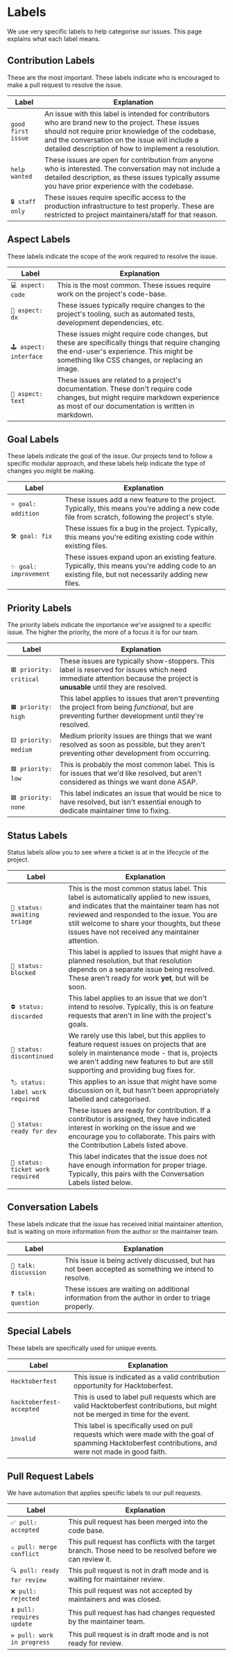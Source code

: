 # Labels

We use very specific labels to help categorise our issues. This page explains what each label means.

## Contribution Labels

These are the most important. These labels indicate who is encouraged to make a pull request to resolve the issue.

| Label              | Explanation                                                                                                                                                                                                                                                      |
| ------------------ | ---------------------------------------------------------------------------------------------------------------------------------------------------------------------------------------------------------------------------------------------------------------- |
| `good first issue` | An issue with this label is intended for contributors who are brand new to the project. These issues should not require prior knowledge of the codebase, and the conversation on the issue will include a detailed description of how to implement a resolution. |
| `help wanted`      | These issues are open for contribution from anyone who is interested. The conversation may not include a detailed description, as these issues typically assume you have prior experience with the codebase.                                                     |
| `🔒 staff only`    | These issues require specific access to the production infrastructure to test properly. These are restricted to project maintainers/staff for that reason.                                                                                                       |

## Aspect Labels

These labels indicate the scope of the work required to resolve the issue.

| Label                 | Explanation                                                                                                                                                                                  |
| --------------------- | -------------------------------------------------------------------------------------------------------------------------------------------------------------------------------------------- |
| `💻 aspect: code`     | This is the most common. These issues require work on the project's code-base.                                                                                                               |
| `🤖 aspect: dx`       | These issues typically require changes to the project's tooling, such as automated tests, development dependencies, etc.                                                                     |
| `🕹 aspect: interface` | These issues might require code changes, but these are specifically things that require changing the end-user's experience. This might be something like CSS changes, or replacing an image. |
| `📄 aspect: text`     | These issues are related to a project's documentation. These don't require code changes, but might require markdown experience as most of our documentation is written in markdown.          |

## Goal Labels

These labels indicate the goal of the issue. Our projects tend to follow a specific modular approach, and these labels help indicate the type of changes you might be making.

| Label                  | Explanation                                                                                                                                       |
| ---------------------- | ------------------------------------------------------------------------------------------------------------------------------------------------- |
| `⭐ goal: addition`    | These issues add a new feature to the project. Typically, this means you're adding a new code file from scratch, following the project's style.   |
| `🛠 goal: fix`          | These issues fix a bug in the project. Typically, this means you're editing existing code within existing files.                                  |
| `✨ goal: improvement` | These issues expand upon an existing feature. Typically, this means you're adding code to an existing file, but not necessarily adding new files. |

## Priority Labels

The priority labels indicate the importance we've assigned to a specific issue. The higher the priority, the more of a focus it is for our team.

| Label                   | Explanation                                                                                                                                                             |
| ----------------------- | ----------------------------------------------------------------------------------------------------------------------------------------------------------------------- |
| `🟥 priority: critical` | These issues are typically show-stoppers. This label is reserved for issues which need immediate attention because the project is **unusable** until they are resolved. |
| `🟧 priority: high`     | This label applies to issues that aren't preventing the project from being _functional_, but are preventing further development until they're resolved.                 |
| `🟨 priority: medium`   | Medium priority issues are things that we want resolved as soon as possible, but they aren't preventing other development from occurring.                               |
| `🟩 priority: low`      | This is probably the most common label. This is for issues that we'd like resolved, but aren't considered as things we want done ASAP.                                  |
| `🟪 priority: none`     | This label indicates an issue that would be nice to have resolved, but isn't essential enough to dedicate maintainer time to fixing.                                    |

## Status Labels

Status labels allow you to see where a ticket is at in the lifecycle of the project.

| Label                             | Explanation                                                                                                                                                                                                                                                                             |
| --------------------------------- | --------------------------------------------------------------------------------------------------------------------------------------------------------------------------------------------------------------------------------------------------------------------------------------- |
| `🚦 status: awaiting triage`      | This is the most common status label. This label is automatically applied to new issues, and indicates that the maintainer team has not reviewed and responded to the issue. You are still welcome to share your thoughts, but these issues have not received any maintainer attention. |
| `🚧 status: blocked`              | This label is applied to issues that might have a planned resolution, but that resolution depends on a separate issue being resolved. These aren't ready for work **yet**, but will be soon.                                                                                            |
| `⛔️ status: discarded`           | This label applies to an issue that we don't intend to resolve. Typically, this is on feature requests that aren't in line with the project's goals.                                                                                                                                    |
| `🙅 status: discontinued`         | We rarely use this label, but this applies to feature request issues on projects that are solely in maintenance mode - that is, projects we aren't adding new features to but are still supporting and providing bug fixes for.                                                         |
| `🏷 status: label work required`   | This applies to an issue that might have some discussion on it, but hasn't been appropriately labelled and categorised.                                                                                                                                                                 |
| `🏁 status: ready for dev`        | These issues are ready for contribution. If a contributor is assigned, they have indicated interest in working on the issue and we encourage you to collaborate. This pairs with the Contribution Labels listed above.                                                                  |
| `🧹 status: ticket work required` | This label indicates that the issue does not have enough information for proper triage. Typically, this pairs with the Conversation Labels listed below.                                                                                                                                |

## Conversation Labels

These labels indicate that the issue has received initial maintainer attention, but is waiting on more information from the author or the maintainer team.

| Label                 | Explanation                                                                                          |
| --------------------- | ---------------------------------------------------------------------------------------------------- |
| `💬 talk: discussion` | This issue is being actively discussed, but has not been accepted as something we intend to resolve. |
| `❓ talk: question`   | These issues are waiting on additional information from the author in order to triage properly.      |

## Special Labels

These labels are specifically used for unique events.

| Label                    | Explanation                                                                                                                                              |
| ------------------------ | -------------------------------------------------------------------------------------------------------------------------------------------------------- |
| `Hacktoberfest`          | This issue is indicated as a valid contribution opportunity for Hacktoberfest.                                                                           |
| `hacktoberfest-accepted` | This is used to label pull requests which are valid Hacktoberfest contributions, but might not be merged in time for the event.                          |
| `invalid`                | This label is specifically used on pull requests which were made with the goal of spamming Hacktoberfest contributions, and were not made in good faith. |

## Pull Request Labels

We have automation that applies specific labels to our pull requests.

| Label                       | Explanation                                                                                                |
| --------------------------- | ---------------------------------------------------------------------------------------------------------- |
| `✅ pull: accepted`         | This pull request has been merged into the code base.                                                      |
| `⚠️ pull: merge conflict`   | This pull request has conflicts with the target branch. Those need to be resolved before we can review it. |
| `🔍 pull: ready for review` | This pull request is not in draft mode and is waiting for maintainer review.                               |
| `❌ pull: rejected`         | This pull request was not accepted by maintainers and was closed.                                          |
| `⏫ pull: requires update`  | This pull request has had changes requested by the maintainer team.                                        |
| `⚒️ pull: work in progress` | This pull request is in draft mode and is not ready for review.                                            |
